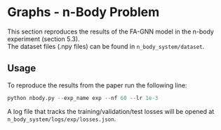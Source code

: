 # Graphs - n-Body Problem
This section reproduces the results of the FA-GNN model in the n-body experiment (section 5.3).  
The dataset files (.npy files) can be found in ``n_body_system/dataset``.

## Usage

To reproduce the results from the paper run the following line:  
``` python
python nbody.py --exp_name exp --nf 60 --lr 1e-3  
``` 

A log file that tracks the training/validation/test losses will be opened at ``n_body_system/logs/exp/losses.json``.